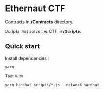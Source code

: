 # Ethernaut CTF 

Contracts in **/Contracts** directory. 

Scripts that solve the CTF in **/Scripts**.


## Quick start

Install dependencies : 
```shell
yarn
```

Test with
```shell
yarn hardhat scripts/*.js --network hardhat
```


